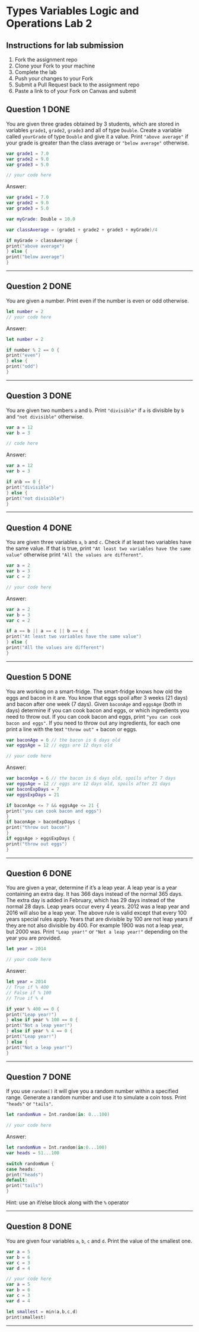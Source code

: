 # Types Variables Logic and Operations Lab 2

## Instructions for lab submission

1. Fork the assignment repo
1. Clone your Fork to your machine
1. Complete the lab
1. Push your changes to your Fork
1. Submit a Pull Request back to the assignment repo
1. Paste a link to of your Fork on Canvas and submit

## Question 1 DONE

You are given three grades obtained by 3 students, which are stored in variables `grade1`, `grade2`, `grade3` and all of type `Double`.
Create a variable called `yourGrade` of type `Double` and give it a value.
Print `"above average"` if your grade is greater than the class average or `"below average"` otherwise.

```swift
var grade1 = 7.0
var grade2 = 9.0
var grade3 = 5.0

// your code here
```

Answer:
```swift
var grade1 = 7.0
var grade2 = 9.0
var grade3 = 5.0

var myGrade: Double = 10.0

var classAverage = (grade1 + grade2 + grade3 + myGrade)/4

if myGrade > classAverage {
print("above average")
} else {
print("below average")
}
```

***
## Question 2 DONE

You are given a number. Print even if the number is even or odd otherwise.

```swift
let number = 2
// your code here
```

Answer:
```swift
let number = 2

if number % 2 == 0 {
print("even")
} else {
print("odd")
}
```

***
## Question 3 DONE

You are given two numbers `a` and `b`. Print `"divisible"` if `a` is divisible by `b` and `"not divisible"` otherwise.

```swift
var a = 12
var b = 3

// code here
```

Answer:
```swift
var a = 12
var b = 3

if a%b == 0 {
print("divisible")
} else {
print("not divisible")
}
```

***
## Question 4 DONE

You are given three variables `a`, `b` and `c`. Check if at least two variables have the same value. If that is true, print `"At least two variables have the same value"` otherwise print `"All the values are different"`.

```swift
var a = 2
var b = 3
var c = 2

// your code here
```

Answer:
```swift
var a = 2
var b = 3
var c = 2

if a == b || a == c || b == c {
print("At least two variables have the same value")
} else {
print("All the values are different")
}
```

***
## Question 5 DONE

You are working on a smart-fridge. The smart-fridge knows how old the eggs and bacon in it are. You know that eggs spoil after 3 weeks (21 days) and bacon after one week (7 days). Given `baconAge` and `eggsAge` (both in days) determine if you can cook bacon and eggs, or which ingredients you need to throw out. If you can cook bacon and eggs, print `"you can cook bacon and eggs"`. If you need to throw out any ingredients, for each one print a line with the text `"throw out"` + bacon or eggs.

```swift
var baconAge = 6 // the bacon is 6 days old
var eggsAge = 12 // eggs are 12 days old

// your code here
```

Answer:
```swift
var baconAge = 6 // the bacon is 6 days old, spoils after 7 days
var eggsAge = 12 // eggs are 12 days old, spoils after 21 days
var baconExpDays = 7
var eggsExpDays = 21

if baconAge <= 7 && eggsAge <= 21 {
print("you can cook bacon and eggs")
}
if baconAge > baconExpDays {
print("throw out bacon")
}
if eggsAge > eggsExpDays {
print("throw out eggs")
}
```

***
## Question 6 DONE

You are given a year, determine if it’s a leap year. A leap year is a year containing an extra day. It has 366 days instead of the normal 365 days. The extra day is added in February, which has 29 days instead of the normal 28 days. Leap years occur every 4 years. 2012 was a leap year and 2016 will also be a leap year.
The above rule is valid except that every 100 years special rules apply. Years that are divisible by 100 are not leap years if they are not also divisible by 400. For example 1900 was not a leap year, but 2000 was. Print `"Leap year!"` or `"Not a leap year!"` depending on the year you are provided.

```swift
let year = 2014

// your code here
```

Answer:
```swift
let year = 2014
// True if % 400
// False if % 100
// True if % 4

if year % 400 == 0 {
print("Leap year!")
} else if year % 100 == 0 {
print("Not a leap year!")
} else if year % 4 == 0 {
print("Leap year!")
} else {
print("Not a leap year!")
}
```

***
## Question 7 DONE

If you use `random()` it will give you a random number within a specified range. Generate a random number and use it to simulate a coin toss. Print `"heads"` or `"tails"`.

```swift
let randomNum = Int.random(in: 0...100)

// your code here
```

Answer:
```swift
let randomNum = Int.random(in:0...100)
var heads = 51...100

switch randomNum {
case heads:
print("heads")
default:
print("tails")
}

```

Hint: use an if/else block along with the `%` operator

***
## Question 8 DONE

You are given four variables `a`, `b`, `c` and `d`. Print the value of the smallest one.

```swift
var a = 5
var b = 6
var c = 3
var d = 4

// your code here
var a = 5
var b = 6
var c = 3
var d = 4

let smallest = min(a,b,c,d)
print(smallest)
```

***
